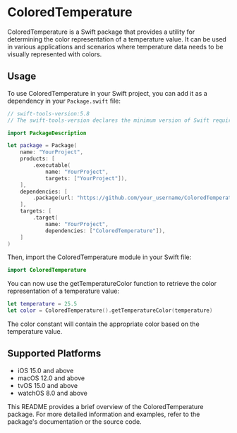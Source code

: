 # ColoredTemperature

ColoredTemperature is a Swift package that provides a utility for determining the color representation of a temperature value. It can be used in various applications and scenarios where temperature data needs to be visually represented with colors.

## Usage

To use ColoredTemperature in your Swift project, you can add it as a dependency in your `Package.swift` file:

```swift
// swift-tools-version:5.8
// The swift-tools-version declares the minimum version of Swift required to build this package.

import PackageDescription

let package = Package(
    name: "YourProject",
    products: [
        .executable(
            name: "YourProject",
            targets: ["YourProject"]),
    ],
    dependencies: [
        .package(url: "https://github.com/your_username/ColoredTemperature", from: "1.0.0"),
    ],
    targets: [
        .target(
            name: "YourProject",
            dependencies: ["ColoredTemperature"]),
    ]
)
```

Then, import the ColoredTemperature module in your Swift file:

```swift
import ColoredTemperature
```

You can now use the getTemperatureColor function to retrieve the color representation of a temperature value:

```swift
let temperature = 25.5
let color = ColoredTemperature().getTemperatureColor(temperature)
```

The color constant will contain the appropriate color based on the temperature value.

## Supported Platforms

- iOS 15.0 and above
- macOS 12.0 and above
- tvOS 15.0 and above
- watchOS 8.0 and above

This README provides a brief overview of the ColoredTemperature package. For more detailed information and examples, refer to the package's documentation or the source code.
